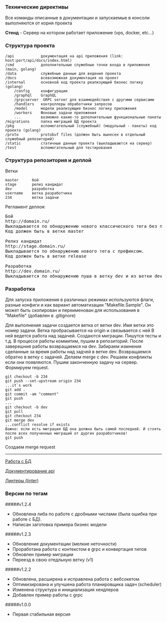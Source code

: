 ### Технические директивы

Все команды описанные в документации и запускаемые в консоли выполняются от корня проекта

**Стенд** - Сервер на котором работает приложение (vps, docker, etc...)

### Структура проекта

    /api            документация на api приложения (link: host:port/api/docs/index.html)
    /cmd            дополнительные служебные точки входа в приложения (main, golang)
    /data           служебные данные для ведения проекта
    /docs           всевозможная документация на проект
    /internal       основной код проекта реализующий бизнес логику (golang)
        /config     конфигурации
        /graphql    GraphQL
        /grpcserver  GRPC server для взаимодействия с другими сервисами
        /handlers   контроллеры обработчики запросов
        /model      модели реализующие бизнес логику приложения
        /workers    Фоновые задачи приложения
        ...         возможно какие-то дополнительные функциональные пакеты
    /migrations     папка миграций БД проекта
    /pkg            вспомогательный (служебный) (модульный - пакеты) код проекта (golang)
    /proto          protobuf files (должен быть вынесен в отдельный служебный репозиторий)
    /static         статичные данные проекта (выкладываются на сервер)
    /test           вспомогательный для тестирования           

### Структура репозитория и деплой
Ветки

	master      бой
	stage       релиз кандидат
	dev         разработка
	username    ветка разработчика
	234         ветка задачи

Регламент деплоя:

<pre>
Бой
http://domain.ru/
Выкладывается по обнаружению нового классического тега без префиксов.
Код должен быть в ветке master

Релиз кандидат
http://stage.domain.ru/
Выкладывается по обнаружению нового тега с префиксом.
Код должен быть в ветке release

Разработка
http://dev.domain.ru/
Выкладывается по обнаружению пуша в ветку dev и из ветки dev
</pre>

### Разработка
Для запуска приложения в различных режимах используются флаги, разные конфиги и как вариант автоматизации "Makefile.Sample".
Он может быть скопирован и переименован для использования в "Makefile" (добавлен в .gitignore)

Для выполнения задачи создается ветка от ветки dev.
Имя ветки это номер задачи. Ветка пробрасывается на origin и связывается с ней
В ней ведется работа над задачей. Создаются миграции. Пишутся тесты и т.д.
В процессе работы коммитим, пушим в репозиторий.
После заверешния работы возвращаемся на dev.
Забираем измнения сделанные за время работы над задчей в ветке dev.
Возвращаемся обратно в ветку с задачей. Делаем merge с dev.
Решаем конфликты если они появляются. Пушим законченную задачу на сервер. Формируем request.

    git checkout -b 234
    git push --set-upstream origin 234
    ...it`s work
    git add .
    git commit -am "comment"
    git push
    ...
    git checkout -b dev
    git pull
    git checkout 234
    git merge dev
    ...conflict resolve if exists
    Важно: если есть миграция БД она должна быть самой последней. И стоять после всех полученных миграций от дургих разработчиков!
    git push

Создаем merge request

---
[Работа с БД](docs/database.md "Работа с БД")

[Документирование api](docs/docapi.md "Документирование api")

[Линтеры (linter)](docs/linters.md "Линтеры (linter)")

### Версии по тегам

#####v1.2.4
- Обновлена либа по работе с дробными числами (была ошибка при работе с БД).
- Написан заготовка примера бизнес модели

#####v1.2.3
- Обновление документации (мелкие неточности)
- Проработана работа с контекстом в grpc и конвертация типов
- Обновлен пример миграции
- Переезд в свою отедльную ветку (v1)

#####v1.2.2
- Обновлена, расширена и исправлена работа с вебсокетом
- Оптимизирована и улучшена работа планировщика задач (scheduler)
- Изменена структура и инициализация хендлеров
- Добавлен пример работы с grpc

#####v1.0.0
- Первая стабильная версия 